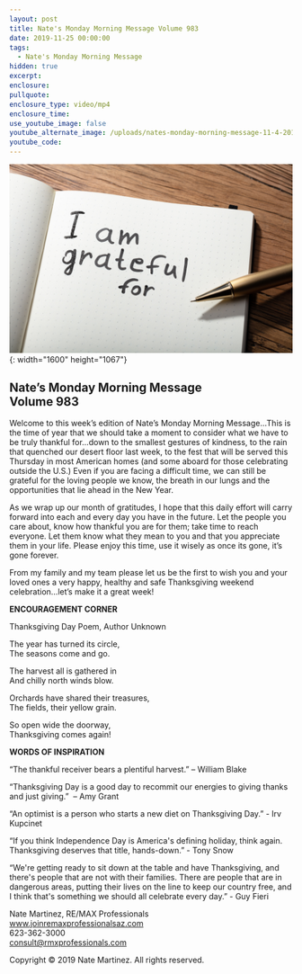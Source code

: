 ```yaml
---
layout: post
title: Nate's Monday Morning Message Volume 983
date: 2019-11-25 00:00:00
tags:
  - Nate's Monday Morning Message
hidden: true
excerpt:
enclosure:
pullquote:
enclosure_type: video/mp4
enclosure_time:
use_youtube_image: false
youtube_alternate_image: /uploads/nates-monday-morning-message-11-4-2019-2.jpg
youtube_code:
---
```


![](/uploads/nates-monday-morning-message-11-4-2019-2.jpg){: width="1600" height="1067"}

## **Nate’s Monday Morning Message<br>Volume 983**

Welcome to this week’s edition of Nate’s Monday Morning Message…This is the time of year that we should take a moment to consider what we have to be truly thankful for…down to the smallest gestures of kindness, to the rain that quenched our desert floor last week, to the fest that will be served this Thursday in most American homes (and some aboard for those celebrating outside the U.S.) Even if you are facing a difficult time, we can still be grateful for the loving people we know, the breath in our lungs and the opportunities that lie ahead in the New Year.

As we wrap up our month of gratitudes, I hope that this daily effort will carry forward into each and every day you have in the future. Let the people you care about, know how thankful you are for them; take time to reach everyone. Let them know what they mean to you and that you appreciate them in your life. Please enjoy this time, use it wisely as once its gone, it’s gone forever.

From my family and my team please let us be the first to wish you and your loved ones a very happy, healthy and safe Thanksgiving weekend celebration…let’s make it a great week\!

**ENCOURAGEMENT CORNER**

Thanksgiving Day Poem, Author Unknown

The year has turned its circle,<br>The seasons come and go.

The harvest all is gathered in<br>And chilly north winds blow.

Orchards have shared their treasures,<br>The fields, their yellow grain.

So open wide the doorway,<br>Thanksgiving comes again\!

**WORDS OF INSPIRATION**

“The thankful receiver bears a plentiful harvest.” – William Blake

“Thanksgiving Day is a good day to recommit our energies to giving thanks and just giving.”&nbsp; – Amy Grant

“An optimist is a person who starts a new diet on Thanksgiving Day.” - Irv Kupcinet

“If you think Independence Day is America's defining holiday, think again. Thanksgiving deserves that title, hands-down.” - Tony Snow

“We're getting ready to sit down at the table and have Thanksgiving, and there's people that are not with their families. There are people that are in dangerous areas, putting their lives on the line to keep our country free, and I think that's something we should all celebrate every day.” - Guy Fieri

Nate Martinez, RE/MAX Professionals<br>www.joinremaxprofessionalsaz.com<br>623-362-3000<br>consult@rmxprofessionals.com

Copyright &copy; 2019 Nate Martinez. All rights reserved.